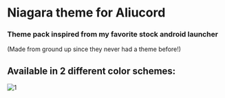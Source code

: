 # **Niagara theme for Aliucord**
### Theme pack inspired from my favorite stock android launcher 
(Made from ground up since they never had a theme before!)
## Available in 2 different color schemes:

![1](https://github.com/rennpy/niagara/assets/158360149/5efb67e9-5826-4914-8f77-a54aaa778a19)
 
